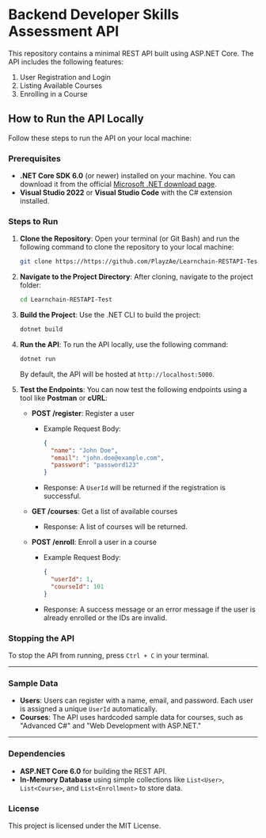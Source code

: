 # Backend Developer Skills Assessment API

This repository contains a minimal REST API built using ASP.NET Core. The API includes the following features:

1. User Registration and Login
2. Listing Available Courses
3. Enrolling in a Course

## How to Run the API Locally

Follow these steps to run the API on your local machine:

### Prerequisites

- **.NET Core SDK 6.0** (or newer) installed on your machine. You can download it from the official [Microsoft .NET download page](https://dotnet.microsoft.com/download).
- **Visual Studio 2022** or **Visual Studio Code** with the C# extension installed.

### Steps to Run

1. **Clone the Repository**:
   Open your terminal (or Git Bash) and run the following command to clone the repository to your local machine:
   ```bash
   git clone https://https://github.com/PlayzAe/Learnchain-RESTAPI-Test.git
   ```

2. **Navigate to the Project Directory**:
   After cloning, navigate to the project folder:
   ```bash
   cd Learnchain-RESTAPI-Test
   ```

3. **Build the Project**:
   Use the .NET CLI to build the project:
   ```bash
   dotnet build
   ```

4. **Run the API**:
   To run the API locally, use the following command:
   ```bash
   dotnet run
   ```

   By default, the API will be hosted at `http://localhost:5000`.

5. **Test the Endpoints**:
   You can now test the following endpoints using a tool like **Postman** or **cURL**:

   - **POST /register**: Register a user
     - Example Request Body:
       ```json
       {
         "name": "John Doe",
         "email": "john.doe@example.com",
         "password": "password123"
       }
       ```
     - Response: A `UserId` will be returned if the registration is successful.

   - **GET /courses**: Get a list of available courses
     - Response: A list of courses will be returned.

   - **POST /enroll**: Enroll a user in a course
     - Example Request Body:
       ```json
       {
         "userId": 1,
         "courseId": 101
       }
       ```
     - Response: A success message or an error message if the user is already enrolled or the IDs are invalid.

### Stopping the API

To stop the API from running, press `Ctrl + C` in your terminal.

---

### Sample Data

- **Users**: Users can register with a name, email, and password. Each user is assigned a unique `UserId` automatically.
- **Courses**: The API uses hardcoded sample data for courses, such as "Advanced C#" and "Web Development with ASP.NET."
  
---

### Dependencies

- **ASP.NET Core 6.0** for building the REST API.
- **In-Memory Database** using simple collections like `List<User>`, `List<Course>`, and `List<Enrollment>` to store data.

### License

This project is licensed under the MIT License.


